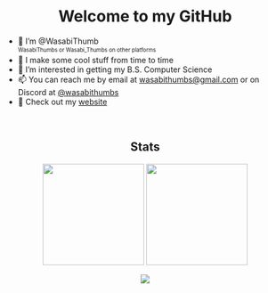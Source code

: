 <h1 align="middle">Welcome to my GitHub</h1>

- 👋 I’m @WasabiThumb\
<sup><sub>WasabiThumbs or Wasabi_Thumbs on other platforms</sub></sup>
- 🌱 I make some cool stuff from time to time
- 👀 I’m interested in getting my B.S. Computer Science
- 📫 You can reach me by email at wasabithumbs@gmail.com or on Discord at [@wasabithumbs](https://discord.com/users/292053354564157441)
- 🍿 Check out my [website](https://wasabithumb.github.io/)

<br>

<h2 align="middle">Stats</h2>

<p align="middle">
<img src="https://github-readme-stats.vercel.app/api?username=WasabiThumb&theme=merko&show_icons=true&hide_border=true&count_private=true&hide_rank=true&include_all_commits=true&hide=contribs" style="height: 13em">
<img src="https://github-readme-stats.vercel.app/api/top-langs/?username=WasabiThumb&theme=merko&show_icons=true&hide_border=true&layout=compact&hide=jupyter%20notebook&langs_count=10" style="height: 13em">
</p>
<p align="middle">
<img src="https://github-readme-streak-stats.herokuapp.com/?user=WasabiThumb&theme=merko&hide_border=true">
</p>
<br>
